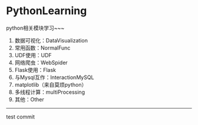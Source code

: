 # PythonLearning

python相关模块学习~~~

1. 数据可视化：DataVisualization
2. 常用函数：NormalFunc
3. UDF使用：UDF
4. 网络爬虫：WebSpider
5. Flask使用：Flask
6. 与Mysql互作：InteractionMySQL
7. matplotlib（来自莫烦python）
8. 多线程计算：multiProcessing
9. 其他：Other

---
test commit